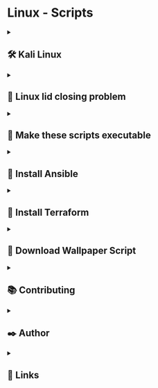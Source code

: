 
# Linux - Scripts

<!-- --- DEPLOYMENT STATUS CODE ---

<-------------------------------------------------------------------------------------------------->
<!--
Deployment Status: [![Deploy to Heroku](https://github.com/hassanaftab93/REPO-NAME/actions/workflows/main.yml/badge.svg?branch=main)](https://github.com/hassanaftab93/REPO-NAME/actions/workflows/main.yml)

-->
<!-- --- FORMAT OF MARK DOWN WITH COLLAPSIBLE MENU ---
<details>
  <summary>
    <h2>
      
    </h2>
  </summary>

</details>
-->
<!---------------------------------------- SECTION DIVIDER ---------------------------------------->
<details>
  <summary>
    <h2>
      🛠 Kali Linux
    </h2>
  </summary>

  LINKS:

- Kali Linux Installation: https://www.geeksforgeeks.org/how-to-replace-ubuntu-with-kali-linux/
- Kali Linux Documentation: https://www.kali.org/docs/
- Kali Linux: https://www.kali.org/

</details>

<!---------------------------------------- SECTION DIVIDER ---------------------------------------->

<details>
  <summary>
    <h2>
      📑 Linux lid closing problem
    </h2>
  </summary>

  Step 1: Open the file logind.conf
    
  ```bash
      sudo gedit /etc/systemd/logind.conf
  ```

  Step 2: Change the following to these values
    
  ```bash
      HandleSuspendKey=lock
      HandleHibernateKey=lock
      HandleLidSwitch=lock
      HandleLidSwitchExternalPower=lock
  ```

  Step 3: Run this command
    
  ```bash
      sudo systemctl restart systemd-logind.service
  ```

</details>

<!---------------------------------------- SECTION DIVIDER ---------------------------------------->

<details>
  <summary>
    <h2>
      📑 Make these scripts executable
    </h2>
  </summary>

  Step 1: Give executable rights to all scripts
    
  ```bash
      cd /baseDirectory/of/Project
      cd ./scripts
      chmod +x ./**/*
  ```
</details>

<!---------------------------------------- SECTION DIVIDER ---------------------------------------->
<details>
  <summary>
    <h2>
      📑 Install Ansible
    </h2>
  </summary>

  Step 1: Run ansible.sh
    
  ```bash
      ./install/ansible.sh
  ```
</details>

<!---------------------------------------- SECTION DIVIDER ---------------------------------------->
<details>
  <summary>
    <h2>
      📑 Install Terraform
    </h2>
  </summary>

  Step 1: Run terraform.sh
    
  ```bash
      ./install/terraform.sh
  ```
</details>

<!---------------------------------------- SECTION DIVIDER ---------------------------------------->
<details>
  <summary>
    <h2>
      📑 Download Wallpaper Script
    </h2>
  </summary>

  Step 1: Make a directory 'Pictures/Wallpapers' in Home Directory (if it does not exist)
    
  ```bash
      cd ~
      sudo mkdir Pictures
      cd Pictures
      mkdir Wallpapers
      cd Wallpapers
  ```
  Step 2: Download the script using the command below or [Click Here](./scripts/download-wallpaper.sh)

  ```bash
    curl -o download-wallpaper.sh https://raw.githubusercontent.com/hassanaftab93/linux-scripts/main/scripts/utility/download-wallpaper.sh
  ```
  Step 3: Give execute permissions to the script
  
  ```bash
    chmod +x ./download-wallpapers.sh
  ```
  Step 4: Run the script and pass the URL to the image file/wallpaper you want to download
  
  ```bash
    ./download-wallpapers.sh https://url_to_image
  ```
</details>

<!---------------------------------------- SECTION DIVIDER ---------------------------------------->
<details>
  <summary>
    <h2>
      📚 Contributing
    </h2>
  </summary>

  Click here to learn more about: [Contributions](./docs/CONTRIBUTING.md)
</details>

<!---------------------------------------- SECTION DIVIDER ---------------------------------------->
<details>
  <summary>
    <h2>
      ✒️ Author
    </h2>
  </summary>

  <!--
  Add More Contributors/Authors here using the following line of code:
  - [@username](https://www.github.com/username)
  -->

  - [@hassanaftab93](https://www.github.com/hassanaftab93)

</details>

<!---------------------------------------- SECTION DIVIDER ---------------------------------------->
<details>
  <summary>
    <h2>
      🔗 Links
    </h2>
  </summary>

<!--

  Add your links here in the table below:
  Remove my Table and use your own links.

  |Type|Link|
  |:--:|:--:|
  |Portfolio| PORTFOLIO_LINK_HERE |
  |LinkedIn| LINKEDIN_LINK_HERE |

-->

  |Type|Link|
  |:--:|:--:|
  | Portfolio | [![portfolio](https://img.shields.io/badge/my_portfolio-000?style=for-the-badge&logo=ko-fi&logoColor=white)](https://linktr.ee/hassanaftab) |
  | LinkedIn | [![linkedin](https://img.shields.io/badge/linkedin-0A66C2?style=for-the-badge&logo=linkedin&logoColor=white)](https://www.linkedin.com/in/hassanaftab93/) |
</details>

<!---------------------------------------- SECTION DIVIDER ---------------------------------------->

